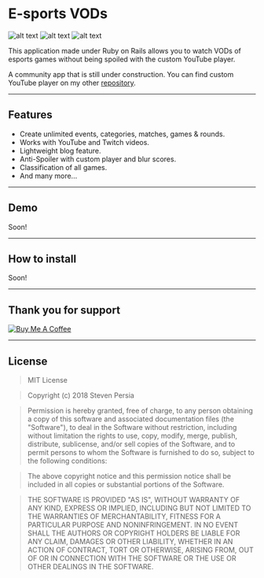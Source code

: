 # E-sports VODs
![alt text](https://forthebadge.com/images/badges/made-with-ruby.svg "Made with Ruby")
![alt text](https://forthebadge.com/images/badges/contains-cat-gifs.svg "Contains cat gifs miaou")
![alt text](https://forthebadge.com/images/badges/built-with-resentment.svg "Built with resentment")

This application made under Ruby on Rails allows you to watch VODs of esports games without being spoiled with the custom YouTube player.

A community app that is still under construction. You can find custom YouTube player on my other [repository](https://github.com/stevenpersia/YouTube-Controller).

---

## Features
- Create unlimited events, categories, matches, games & rounds.
- Works with YouTube and Twitch videos.
- Lightweight blog feature.
- Anti-Spoiler with custom player and blur scores.
- Classification of all games.
- And many more...

---

## Demo
Soon!

---

## How to install
Soon!

---

## Thank you for support
<a href="https://www.buymeacoffee.com/stevenpersia" target="_blank"><img src="https://www.buymeacoffee.com/assets/img/custom_images/orange_img.png" alt="Buy Me A Coffee" style="height: auto !important;width: auto !important;" ></a>

---

## License

> MIT License

> Copyright (c) 2018 Steven Persia

> Permission is hereby granted, free of charge, to any person obtaining a copy
> of this software and associated documentation files (the "Software"), to deal
> in the Software without restriction, including without limitation the rights
> to use, copy, modify, merge, publish, distribute, sublicense, and/or sell
> copies of the Software, and to permit persons to whom the Software is
> furnished to do so, subject to the following conditions:

> The above copyright notice and this permission notice shall be included in all
> copies or substantial portions of the Software.

> THE SOFTWARE IS PROVIDED "AS IS", WITHOUT WARRANTY OF ANY KIND, EXPRESS OR
> IMPLIED, INCLUDING BUT NOT LIMITED TO THE WARRANTIES OF MERCHANTABILITY,
> FITNESS FOR A PARTICULAR PURPOSE AND NONINFRINGEMENT. IN NO EVENT SHALL THE
> AUTHORS OR COPYRIGHT HOLDERS BE LIABLE FOR ANY CLAIM, DAMAGES OR OTHER
> LIABILITY, WHETHER IN AN ACTION OF CONTRACT, TORT OR OTHERWISE, ARISING FROM,
> OUT OF OR IN CONNECTION WITH THE SOFTWARE OR THE USE OR OTHER DEALINGS IN THE
> SOFTWARE.
